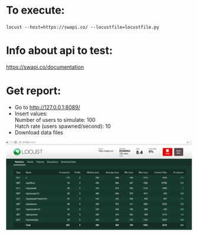 # To execute: 
`locust --host=https://swapi.co/ --locustfile=locustfile.py`

# Info about api to test:  
https://swapi.co/documentation


# Get report:   
- Go to http://127.0.0.1:8089/  
- Insert values:   
Number of users to simulate: 100  
Hatch rate (users spawned/second): 10  
- Download data files  

![Stadtistics](/locust_file_statistics.png?raw=true "Losust statistics")
